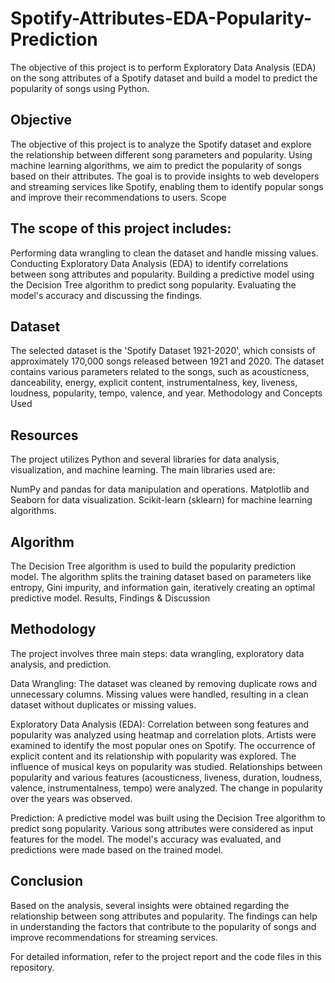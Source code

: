 # Spotify-Attributes-EDA-Popularity-Prediction
The objective of this project is to perform Exploratory Data Analysis (EDA) on the song attributes of a Spotify dataset and build a model to predict the popularity of songs using Python.

## Objective

The objective of this project is to analyze the Spotify dataset and explore the relationship between different song parameters and popularity. Using machine learning algorithms, we aim to predict the popularity of songs based on their attributes. The goal is to provide insights to web developers and streaming services like Spotify, enabling them to identify popular songs and improve their recommendations to users.
Scope

## The scope of this project includes:

   Performing data wrangling to clean the dataset and handle missing values.
   Conducting Exploratory Data Analysis (EDA) to identify correlations between song attributes and popularity.
   Building a predictive model using the Decision Tree algorithm to predict song popularity.
   Evaluating the model's accuracy and discussing the findings.

## Dataset

The selected dataset is the 'Spotify Dataset 1921-2020', which consists of approximately 170,000 songs released between 1921 and 2020. The dataset contains various parameters related to the songs, such as acousticness, danceability, energy, explicit content, instrumentalness, key, liveness, loudness, popularity, tempo, valence, and year.
Methodology and Concepts Used

##  Resources
The project utilizes Python and several libraries for data analysis, visualization, and machine learning. The main libraries used are:

   NumPy and pandas for data manipulation and operations.
   Matplotlib and Seaborn for data visualization.
   Scikit-learn (sklearn) for machine learning algorithms.

## Algorithm
The Decision Tree algorithm is used to build the popularity prediction model. The algorithm splits the training dataset based on parameters like entropy, Gini impurity, and information gain, iteratively creating an optimal predictive model.
Results, Findings & Discussion

## Methodology
The project involves three main steps: data wrangling, exploratory data analysis, and prediction.

   Data Wrangling:
       The dataset was cleaned by removing duplicate rows and unnecessary columns.
       Missing values were handled, resulting in a clean dataset without duplicates or missing values.

   Exploratory Data Analysis (EDA):
       Correlation between song features and popularity was analyzed using heatmap and correlation plots.
       Artists were examined to identify the most popular ones on Spotify.
       The occurrence of explicit content and its relationship with popularity was explored.
       The influence of musical keys on popularity was studied.
       Relationships between popularity and various features (acousticness, liveness, duration, loudness, valence, instrumentalness, tempo) were analyzed.
       The change in popularity over the years was observed.

   Prediction:
       A predictive model was built using the Decision Tree algorithm to predict song popularity.
       Various song attributes were considered as input features for the model.
       The model's accuracy was evaluated, and predictions were made based on the trained model.

## Conclusion
Based on the analysis, several insights were obtained regarding the relationship between song attributes and popularity. The findings can help in understanding the factors that contribute to the popularity of songs and improve recommendations for streaming services.

For detailed information, refer to the project report and the code files in this repository.
